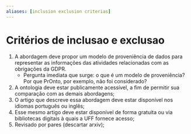 ```yaml
---
aliases: [inclusion exclusion criterias]
---
```


# Critérios de inclusao e exclusao

1. A abordagem deve propor um modelo de proveniência de dados para representar as informações das atividades relacionadas com as obrigações da GDPR.
	* Pergunta imediata que surge: o que é um modelo de proveniência? Por que PrOnto, por exemplo, não foi considerado?
2. A ontologia deve estar publicamente acessível, a fim de permitir sua comparação com as demais abordagens;
3. O artigo que descreve essa abordagem deve estar disponível nos idiomas português ou inglês;
4. Esse mesmo artigo deve estar disponível de forma gratuita ou via bibliotecas digitais à quais a UFF fornece acesso;
5. Revisado por pares (descartar arxiv);